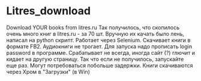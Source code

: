 # Litres_download
Download YOUR books from litres.ru
Так получилось, что скопилось очень много книг в litres.ru - за 70 шт. Вручную их качать было лень, написал на python скрипт. Работает через Selenium. Скачивает книги в формате FB2. Аудиокниги не трогает. 
Для запуска надо прописать login password в программе. 
Срабатывает не всегда, иногда сайт (?) глючит и кидает на другую страницу. Так что если не получилось, запускайте еще раз. Могут потребоваться побольше задержки.
Книги скачиваются через Хром в "Загрузки" (в Win)
